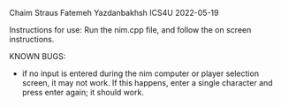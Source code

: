 Chaim Straus
Fatemeh Yazdanbakhsh
ICS4U
2022-05-19

Instructions for use:
Run the nim.cpp file, and follow the on screen instructions.


KNOWN BUGS:
 - if no input is entered during the nim computer or player selection screen, it may not work. If this happens, enter a single character
   and press enter again; it should work.